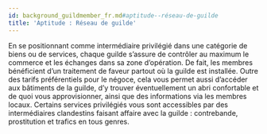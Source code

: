 ```yaml
---
id: background_guildmember_fr.md#aptitude--réseau-de-guilde
title: 'Aptitude : Réseau de guilde'
---
```


En se positionnant comme intermédiaire privilégié dans une catégorie de biens ou de services, chaque guilde s’assure de contrôler au maximum le commerce et les échanges dans sa zone d’opération. De fait, les membres bénéficient d’un traitement de faveur partout où la guilde est installée. Outre des tarifs préférentiels pour le négoce, cela vous permet aussi d’accéder aux bâtiments de la guilde, d’y trouver éventuellement un abri confortable et de quoi vous approvisionner, ainsi que des informations via les membres locaux. Certains services privilégiés vous sont accessibles par des intermédiaires clandestins faisant affaire avec la guilde : contrebande, prostitution et trafics en tous genres.

